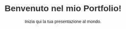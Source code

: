 <html lang="it">
<head>
  <meta charset="UTF-8">
  <meta name="viewport" content="width=device-width, initial-scale=1.0">
  <title>Portfolio</title>
  <style>
    body { font-family: Arial, sans-serif; text-align: center; padding: 50px; }
    h1 { color: #333; }
  </style>
</head>
<body>
  <h1>Benvenuto nel mio Portfolio!</h1>
  <p>Inizia qui la tua presentazione al mondo.</p>
</body>
</html>
